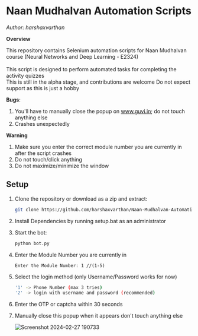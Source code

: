 # **Naan Mudhalvan Automation Scripts**
*Author: harshaxvarthan*

**Overview**

This repository contains Selenium automation scripts for Naan Mudhalvan course (Neural Networks and Deep Learning - E2324)	
\
This script is designed to perform automated tasks for completing the activity quizzes
\
This is still in the alpha stage, and contributions are welcome
Do not expect support as this is just a hobby 

**Bugs**:
1. You'll have to manually close the popup on www.guvi.in; do not touch anything else 
2. Crashes unexpectedly

**Warning**
1. Make sure you enter the correct module number you are currently in after the script crashes
2. Do not touch/click anything
3. Do not maximize/minimize the window

## Setup

1. Clone the repository or download as a zip and extract:
    ```bash
    git clone https://github.com/harshaxvarthan/Naan-Mudhalvan-Automation-Scripts.git
    ```
2. Install Dependencies by running setup.bat as an administrator


3. Start the bot:

    ```bash
    python bot.py
    ```
4. Enter the Module Number you are currently in
    ```
    Enter the Module Number: 1 //(1-5)
    ```
5. Select the login method (only Username/Password works for now)

    ```bash
    '1' -> Phone Number (max 3 tries)
    '2' -> login with username and password (recommended)
    ```
6. Enter the OTP or captcha within 30 seconds
7. Manually close this popup when it appears don't touch anything else


    ![Screenshot 2024-02-27 190733](https://github.com/harshaxvarthan/Naan-Mudhalvan-Automation-Scripts/assets/82403923/016ef3a2-55d0-4ffb-b776-cc07c750c5ab)

